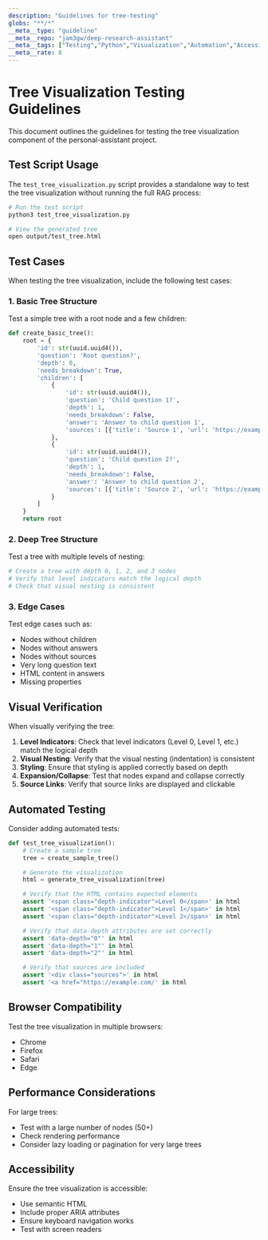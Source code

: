 ```yaml
---
description: "Guidelines for tree-testing"
globs: "**/*"
__meta__type: "guideline"
__meta__repo: "jam3gw/deep-research-assistant"
__meta__tags: ["Testing","Python","Visualization","Automation","Accessibility"]
__meta__rate: 8
---
```

# Tree Visualization Testing Guidelines

This document outlines the guidelines for testing the tree visualization component of the personal-assistant project.

## Test Script Usage

The `test_tree_visualization.py` script provides a standalone way to test the tree visualization without running the full RAG process:

```bash
# Run the test script
python3 test_tree_visualization.py

# View the generated tree
open output/test_tree.html
```

## Test Cases

When testing the tree visualization, include the following test cases:

### 1. Basic Tree Structure

Test a simple tree with a root node and a few children:

```python
def create_basic_tree():
    root = {
        'id': str(uuid.uuid4()),
        'question': 'Root question?',
        'depth': 0,
        'needs_breakdown': True,
        'children': [
            {
                'id': str(uuid.uuid4()),
                'question': 'Child question 1?',
                'depth': 1,
                'needs_breakdown': False,
                'answer': 'Answer to child question 1',
                'sources': [{'title': 'Source 1', 'url': 'https://example.com/1'}]
            },
            {
                'id': str(uuid.uuid4()),
                'question': 'Child question 2?',
                'depth': 1,
                'needs_breakdown': False,
                'answer': 'Answer to child question 2',
                'sources': [{'title': 'Source 2', 'url': 'https://example.com/2'}]
            }
        ]
    }
    return root
```

### 2. Deep Tree Structure

Test a tree with multiple levels of nesting:

```python
# Create a tree with depth 0, 1, 2, and 3 nodes
# Verify that level indicators match the logical depth
# Check that visual nesting is consistent
```

### 3. Edge Cases

Test edge cases such as:

- Nodes without children
- Nodes without answers
- Nodes without sources
- Very long question text
- HTML content in answers
- Missing properties

## Visual Verification

When visually verifying the tree:

1. **Level Indicators**: Check that level indicators (Level 0, Level 1, etc.) match the logical depth
2. **Visual Nesting**: Verify that the visual nesting (indentation) is consistent
3. **Styling**: Ensure that styling is applied correctly based on depth
4. **Expansion/Collapse**: Test that nodes expand and collapse correctly
5. **Source Links**: Verify that source links are displayed and clickable

## Automated Testing

Consider adding automated tests:

```python
def test_tree_visualization():
    # Create a sample tree
    tree = create_sample_tree()

    # Generate the visualization
    html = generate_tree_visualization(tree)

    # Verify that the HTML contains expected elements
    assert '<span class="depth-indicator">Level 0</span>' in html
    assert '<span class="depth-indicator">Level 1</span>' in html
    assert '<span class="depth-indicator">Level 2</span>' in html

    # Verify that data-depth attributes are set correctly
    assert 'data-depth="0"' in html
    assert 'data-depth="1"' in html
    assert 'data-depth="2"' in html

    # Verify that sources are included
    assert '<div class="sources">' in html
    assert '<a href="https://example.com/' in html
```

## Browser Compatibility

Test the tree visualization in multiple browsers:

- Chrome
- Firefox
- Safari
- Edge

## Performance Considerations

For large trees:

- Test with a large number of nodes (50+)
- Check rendering performance
- Consider lazy loading or pagination for very large trees

## Accessibility

Ensure the tree visualization is accessible:

- Use semantic HTML
- Include proper ARIA attributes
- Ensure keyboard navigation works
- Test with screen readers